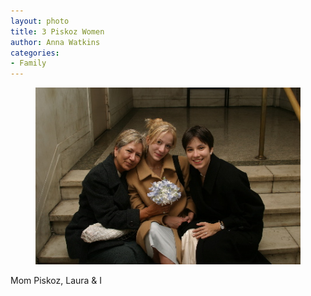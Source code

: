 ```yaml
---
layout: photo
title: 3 Piskoz Women
author: Anna Watkins
categories:
- Family
---
```


<figure><img class="photo" src="/photos/3-Piski-Women.jpg"></figure>

Mom Piskoz, Laura & I

